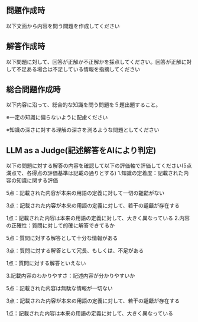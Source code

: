 ## 問題作成時

以下文面から内容を問う問題を作成してください


## 解答作成時

以下問題に対して、回答が正解か不正解かを採点してください。回答が正解に対して不足ある場合は不足している情報を指摘してください



## 総合問題作成時

以下内容に沿って、総合的な知識を問う問題を５題出題すること。

※一定の知識に偏らないように配慮ください

※知識の深さに対する理解の深さを測るような問題としてください


## LLM as a Judge(記述解答をAIにより判定)

以下の問題に対する解答の内容を確認して以下の評価軸で評価してください(5点満点で、各得点の評価基準は記載の通りとする)
1.知識の定着度：記載された内容の知識に関する評価

5点：記載された内容が本来の用語の定義に対して一切の齟齬がない

3点：記載された内容が本来の用語の定義に対して、若干の齟齬が存在する

1点：記載された内容は本来の用語の定義に対して、大きく異なっている
2.内容の正確性：質問に対して的確に解答できてるか

5点：質問に対する解答として十分な情報がある

3点：質問に対する解答として冗長、もしくは、不足がある

1点：質問に対する解答といえない

3.記載内容のわかりやすさ：記述内容が分かりやすいか

5点：記載された内容は無駄な情報が一切ない

3点：記載された内容が本来の用語の定義に対して、若干の齟齬が存在する

1点：記載された内容は本来の用語の定義に対して、大きく異なっている
